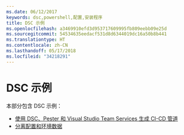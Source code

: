 ```yaml
---
ms.date: 06/12/2017
keywords: dsc,powershell,配置,安装程序
title: DSC 示例
ms.openlocfilehash: a3469910efd3d953717609995fb809eebb09e25d
ms.sourcegitcommit: 54534635eedacf531d8d6344019dc16a50b8b441
ms.translationtype: HT
ms.contentlocale: zh-CN
ms.lasthandoff: 05/17/2018
ms.locfileid: "34218291"
---
```

# <a name="dsc-examples"></a>DSC 示例

本部分包含 DSC 示例：

- [使用 DSC、Pester 和 Visual Studio Team Services 生成 CI-CD 管道](dscCiCd.md)
- [分离配置和环境数据](separatingEnvData.md)